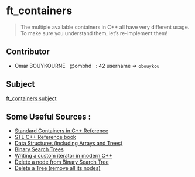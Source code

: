 # ft_containers
> The multiple available containers in C++ all have very different usage. 
To make sure you understand them, let’s re-implement them!

## Contributor
 - Omar BOUYKOURNE &nbsp;&nbsp;@ombhd &nbsp;	:   42 username => `obouykou`

## Subject

[ft_containers subject](https://github.com/ombhd/ft_containers_42/blob/main/ft_containers.en.subject.pdf)

## Some Useful Sources :
 - [Standard Containers in C++ Reference](http://www.cplusplus.com/reference/stl/?kw=stl)
 - [STL C++ Reference book](https://www.cppreference.com/Cpp_STL_ReferenceManual.pdf)
 - [Data Structures (including Arrays and Trees)](https://algorithmtutor.com/Data-Structures/)
 - [Binary Search Trees](https://www.cs.odu.edu/~zeil/cs361/sum18/Public/bst/index.html)
 - [Writing a custom iterator in modern C++](https://internalpointers.com/post/writing-custom-iterators-modern-cpp)
 - [Delete a node from Binary Search Tree](https://www.youtube.com/watch?v=gcULXE7ViZw)
 - [Delete a Tree (remove all its nodes)](https://www.geeksforgeeks.org/write-a-c-program-to-delete-a-tree/)
